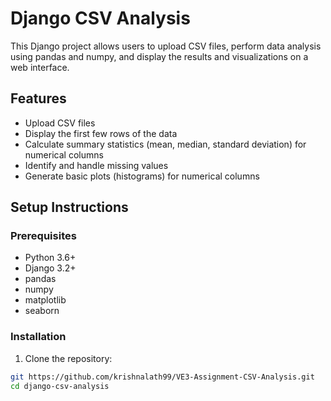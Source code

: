 # Django CSV Analysis

This Django project allows users to upload CSV files, perform data analysis using pandas and numpy, and display the results and visualizations on a web interface.

## Features

- Upload CSV files
- Display the first few rows of the data
- Calculate summary statistics (mean, median, standard deviation) for numerical columns
- Identify and handle missing values
- Generate basic plots (histograms) for numerical columns

## Setup Instructions

### Prerequisites

- Python 3.6+
- Django 3.2+
- pandas
- numpy
- matplotlib
- seaborn

### Installation

1. Clone the repository:

```sh
git https://github.com/krishnalath99/VE3-Assignment-CSV-Analysis.git
cd django-csv-analysis
